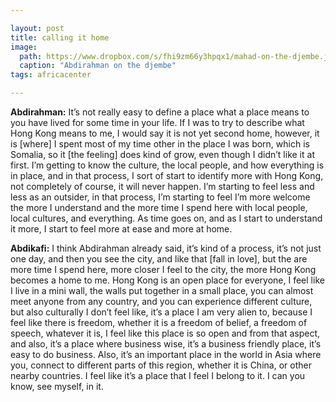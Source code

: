 ```yaml
---

layout: post
title: calling it home
image:
  path: https://www.dropbox.com/s/fhi9zm66y3hpqx1/mahad-on-the-djembe.jpg?raw=1
  caption: "Abdirahman on the djembe"
tags: africacenter

---
```


**Abdirahman:** It’s not really easy to define a place what a place means to you have lived for some time in your life. If I was to try to describe what Hong Kong means to me, I would say it is not yet second home, however, it is [where] I spent most of my time other in the place I was born, which is Somalia, so it [the feeling] does kind of grow, even though I didn’t like it at first. I’m getting to know the culture, the local people, and how everything is in place, and in that process, I sort of start to identify more with Hong Kong, not completely of course, it will never happen. I’m starting to feel less and less as an outsider, in that process, I’m starting to feel I’m more welcome the more I understand and the more time I spend here with local people, local cultures, and everything. As time goes on, and as I start to understand it more, I start to feel more at ease and more at home. 

**Abdikafi:** I think Abdirahman already said, it’s kind of a process, it’s not just one day, and then you see the city, and like that [fall in love], but the are more time I spend here, more closer I feel to the city, the more Hong Kong becomes a home to me. Hong Kong is an open place for everyone, I feel like I live in a mini wall, the walls put together in a small place, you can almost meet anyone from any country, and you can experience different culture, but also culturally I don’t feel like, it’s a place I am very alien to, because I feel like there is freedom, whether it is a freedom of belief, a freedom of speech, whatever it is, I feel like this place is so open and from that aspect, and also, it’s a place where business wise, it’s a business friendly place, it’s easy to do business. Also, it’s an important place in the world in Asia where you, connect to different parts of this region, whether it is China, or other nearby countries. I feel like it’s a place that I feel I belong to it. I can you know, see myself, in it. 

